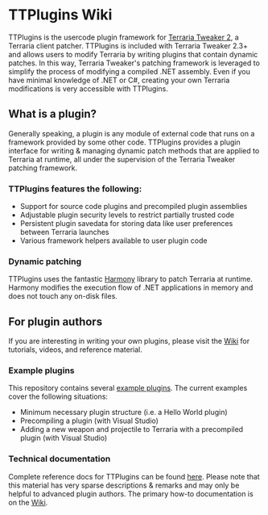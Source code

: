 # TTPlugins Wiki
TTPlugins is the usercode plugin framework for [Terraria Tweaker 2](https://forums.terraria.org/index.php?threads/59796/), a Terraria client patcher. TTPlugins is included with Terraria Tweaker 2.3+ and allows users to modify Terraria by writing plugins that contain dynamic patches. In this way, Terraria Tweaker's patching framework is leveraged to simplify the process of modifying a compiled .NET assembly. Even if you have minimal knowledge of .NET or C#, creating your own Terraria modifications is very accessible with TTPlugins.

## What is a plugin?
Generally speaking, a plugin is any module of external code that runs on a framework provided by some other code. TTPlugins provides a plugin interface for writing & managing dynamic patch methods that are applied to Terraria at runtime, all under the supervision of the Terraria Tweaker patching framework.

### **TTPlugins features the following:**
* Support for source code plugins and precompiled plugin assemblies
* Adjustable plugin security levels to restrict partially trusted code
* Persistent plugin savedata for storing data like user preferences between Terraria launches
* Various framework helpers available to user plugin code

### Dynamic patching
TTPlugins uses the fantastic [Harmony](https://github.com/pardeike/Harmony/wiki) library to patch Terraria at runtime. Harmony modifies the execution flow of .NET applications in memory and does not touch any on-disk files.

## For plugin authors
If you are interesting in writing your own plugins, please visit the [Wiki](https://github.com/TiberiumFusion/TTPlugins/wiki) for tutorials, videos, and reference material.

### Example plugins
This repository contains several [example plugins](https://github.com/TiberiumFusion/TTPlugins/tree/master/ExamplePlugins). The current examples cover the following situations:
* Minimum necessary plugin structure (i.e. a Hello World plugin)
* Precompiling a plugin (with Visual Studio)
* Adding a new weapon and projectile to Terraria with a precompiled plugin (with Visual Studio)

### Technical documentation
Complete reference docs for TTPlugins can be found [here](https://www.tiberiumfusion.com/product/ttplugins/reference/html/432f1745-05bc-1912-8400-537f02fafa44.htm). Please note that this material has very sparse descriptions & remarks and may only be helpful to advanced plugin authors. The primary how-to documentation is on the [Wiki](https://github.com/TiberiumFusion/TTPlugins/wiki).
